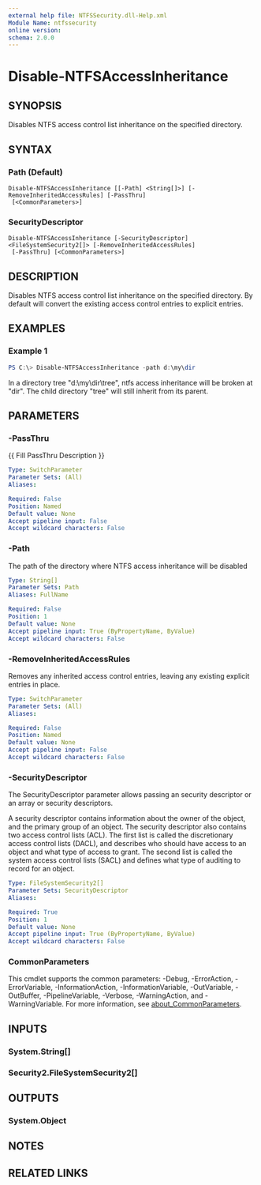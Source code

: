 ```yaml
---
external help file: NTFSSecurity.dll-Help.xml
Module Name: ntfssecurity
online version:
schema: 2.0.0
---
```


# Disable-NTFSAccessInheritance

## SYNOPSIS

Disables NTFS access control list inheritance on the specified directory.  

## SYNTAX

### Path (Default)
```
Disable-NTFSAccessInheritance [[-Path] <String[]>] [-RemoveInheritedAccessRules] [-PassThru]
 [<CommonParameters>]
```

### SecurityDescriptor
```
Disable-NTFSAccessInheritance [-SecurityDescriptor] <FileSystemSecurity2[]> [-RemoveInheritedAccessRules]
 [-PassThru] [<CommonParameters>]
```

## DESCRIPTION

Disables NTFS access control list inheritance on the specified directory.  By default will convert the existing access control entries to explicit entries.

## EXAMPLES

### Example 1

```PowerShell
PS C:\> Disable-NTFSAccessInheritance -path d:\my\dir
```

In a directory tree "d:\my\dir\tree", ntfs access inheritance will be broken at "dir".  The child directory "tree" will still inherit from its parent.

## PARAMETERS

### -PassThru

{{ Fill PassThru Description }}

```yaml
Type: SwitchParameter
Parameter Sets: (All)
Aliases:

Required: False
Position: Named
Default value: None
Accept pipeline input: False
Accept wildcard characters: False
```

### -Path

The path of the directory where NTFS access inheritance will be disabled

```yaml
Type: String[]
Parameter Sets: Path
Aliases: FullName

Required: False
Position: 1
Default value: None
Accept pipeline input: True (ByPropertyName, ByValue)
Accept wildcard characters: False
```

### -RemoveInheritedAccessRules

Removes any inherited access control entries, leaving any existing explicit entries in place.

```yaml
Type: SwitchParameter
Parameter Sets: (All)
Aliases:

Required: False
Position: Named
Default value: None
Accept pipeline input: False
Accept wildcard characters: False
```

### -SecurityDescriptor

The SecurityDescriptor parameter allows passing an security descriptor or an array or security descriptors.

A security descriptor contains information about the owner of the object, and the primary group of an object. The security descriptor also contains two access control lists (ACL). The first list is called the discretionary access control lists (DACL), and describes who should have access to an object and what type of access to grant. The second list is called the system access control lists (SACL) and defines what type of auditing to record for an object.

```yaml
Type: FileSystemSecurity2[]
Parameter Sets: SecurityDescriptor
Aliases:

Required: True
Position: 1
Default value: None
Accept pipeline input: True (ByPropertyName, ByValue)
Accept wildcard characters: False
```

### CommonParameters
This cmdlet supports the common parameters: -Debug, -ErrorAction, -ErrorVariable, -InformationAction, -InformationVariable, -OutVariable, -OutBuffer, -PipelineVariable, -Verbose, -WarningAction, and -WarningVariable. For more information, see [about_CommonParameters](http://go.microsoft.com/fwlink/?LinkID=113216).

## INPUTS

### System.String[]

### Security2.FileSystemSecurity2[]

## OUTPUTS

### System.Object

## NOTES

## RELATED LINKS
